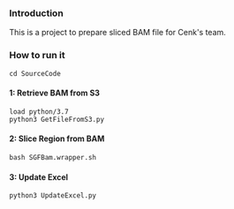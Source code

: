 ### Introduction
This is a project to prepare sliced BAM file for Cenk's team. 

### How to run it 
```
cd SourceCode
```

#### 1: Retrieve BAM from S3
```
load python/3.7
python3 GetFileFromS3.py
```

#### 2: Slice Region from BAM
```
bash SGFBam.wrapper.sh
```

#### 3: Update Excel
```
python3 UpdateExcel.py
```
